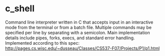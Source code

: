 c_shell
=======

Command line interpreter written in C that accepts input in an interactive mode from the terminal or
from a batch file. Multiple commands may be specified per line by separating with a semicolon. Main
implementation details include pipes, forks, execs, and standard error handling. Implemented according
to this spec: http://pages.cs.wisc.edu/~dusseau/Classes/CS537-F07/Projects/P1/p1.html
